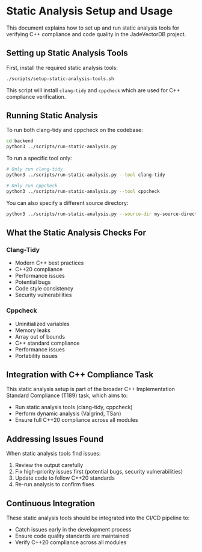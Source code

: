 # Static Analysis Setup and Usage

This document explains how to set up and run static analysis tools for verifying C++ compliance and code quality in the JadeVectorDB project.

## Setting up Static Analysis Tools

First, install the required static analysis tools:

```bash
./scripts/setup-static-analysis-tools.sh
```

This script will install `clang-tidy` and `cppcheck` which are used for C++ compliance verification.

## Running Static Analysis

To run both clang-tidy and cppcheck on the codebase:

```bash
cd backend
python3 ../scripts/run-static-analysis.py
```

To run a specific tool only:

```bash
# Only run clang-tidy
python3 ../scripts/run-static-analysis.py --tool clang-tidy

# Only run cppcheck
python3 ../scripts/run-static-analysis.py --tool cppcheck
```

You can also specify a different source directory:

```bash
python3 ../scripts/run-static-analysis.py --source-dir my-source-directory
```

## What the Static Analysis Checks For

### Clang-Tidy
- Modern C++ best practices
- C++20 compliance
- Performance issues
- Potential bugs
- Code style consistency
- Security vulnerabilities

### Cppcheck
- Uninitialized variables
- Memory leaks
- Array out of bounds
- C++ standard compliance
- Performance issues
- Portability issues

## Integration with C++ Compliance Task

This static analysis setup is part of the broader C++ Implementation Standard Compliance (T189) task, which aims to:
- Run static analysis tools (clang-tidy, cppcheck)
- Perform dynamic analysis (Valgrind, TSan)
- Ensure full C++20 compliance across all modules

## Addressing Issues Found

When static analysis tools find issues:
1. Review the output carefully
2. Fix high-priority issues first (potential bugs, security vulnerabilities)
3. Update code to follow C++20 standards
4. Re-run analysis to confirm fixes

## Continuous Integration

These static analysis tools should be integrated into the CI/CD pipeline to:
- Catch issues early in the development process
- Ensure code quality standards are maintained
- Verify C++20 compliance across all modules
